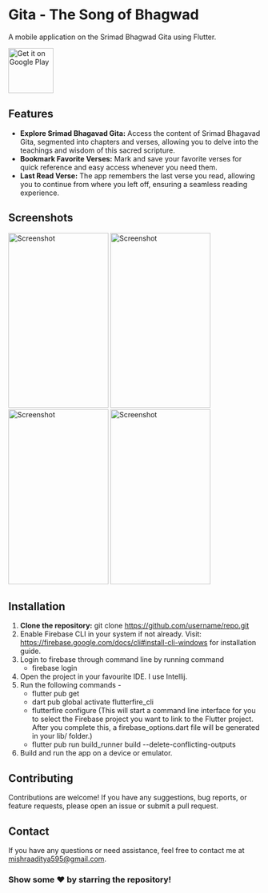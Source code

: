 # Gita - The Song of Bhagwad

A mobile application on the Srimad Bhagwad Gita using Flutter.

<p align="left">
<a href="https://play.google.com/store/apps/details?id=com.sbg" target="_blank">
<img src="https://play.google.com/intl/en_us/badges/images/generic/en-play-badge.png" alt="Get it on Google Play" height="90"/></a>
</p>

## Features
- **Explore Srimad Bhagavad Gita:** Access the content of Srimad Bhagavad Gita, segmented into chapters and verses, allowing you to delve into the teachings and wisdom of this sacred scripture.
- **Bookmark Favorite Verses:** Mark and save your favorite verses for quick reference and easy access whenever you need them.
- **Last Read Verse:** The app remembers the last verse you read, allowing you to continue from where you left off, ensuring a seamless reading experience.

## Screenshots 

<img src="https://play-lh.googleusercontent.com/sZn_qqDk-NuQ9EotKr3YpaNnK-cD07jRQP4nJG3LhvEQ2sjkUmVOoZTM9FYUKAQy47A=w1052-h592-rw" alt="Screenshot" height="350" width="200"/></a>
<img src="https://play-lh.googleusercontent.com/HWnacEi6MhLQR_ohkQO6U1cQBk_3WhnASw8rnW5pPmWNhC8-kBV2c0fLD4LuZsYzovQ=w1052-h592-rw" alt="Screenshot" height="350" width="200"/></a>
<img src="https://play-lh.googleusercontent.com/eoO6XYpuGGPNzDOsbd0AMgxzXrWXsBQqKOuaaFkLoEDx_-dd8R3nThH9Zr5qTrDOa_s=w1052-h592-rw" alt="Screenshot" height="350" width="200"/></a>
<img src="https://play-lh.googleusercontent.com/8GsTO1fPNvuh9TiKzR8ftpIl-uNU-jcQB8LTeczp5yS7Ptba7NDqvFCIqktJMxU6uss=w1052-h592-rw" alt="Screenshot" height="350" width="200"/></a>


## Installation
1. **Clone the repository:**
   git clone https://github.com/username/repo.git
2. Enable Firebase CLI in your system if not already. Visit: https://firebase.google.com/docs/cli#install-cli-windows for installation guide.
3. Login to firebase through command line by running command 
    - firebase login
2. Open the project in your favourite IDE. I use Intellij.
3. Run the following commands -
   - flutter pub get
   - dart pub global activate flutterfire_cli
   - flutterfire configure (This will start a command line interface for you to select the Firebase project you want to link to the Flutter project. After you complete this, a firebase_options.dart file will be generated in your lib/ folder.)
   - flutter pub run build_runner build --delete-conflicting-outputs
4. Build and run the app on a device or emulator.

## Contributing
Contributions are welcome! If you have any suggestions, bug reports, or feature requests, please open an issue or submit a pull request.

## Contact
If you have any questions or need assistance, feel free to contact me at mishraaditya595@gmail.com.

### Show some ❤️ by starring the repository!

[//]: # ([![Stargazers repo roster for @mishraaditya595/Gita-App]&#40;https://reporoster.com/stars/mishraaditya595/Gita-App&#41;]&#40;https://github.com/mishraaditya595/Gita-App/stargazers&#41;)

[//]: # ()
[//]: # ([![Forkers repo roster for @mishraaditya595/Gita-App]&#40;https://reporoster.com/forks/mishraaditya595/Gita-App&#41;]&#40;https://github.com/mishraaditya595/Gita-App/network/members&#41;)
